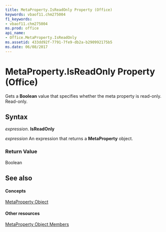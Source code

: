 ```yaml
---
title: MetaProperty.IsReadOnly Property (Office)
keywords: vbaof11.chm275004
f1_keywords:
- vbaof11.chm275004
ms.prod: office
api_name:
- Office.MetaProperty.IsReadOnly
ms.assetid: 433dd92f-7791-7fe9-db2a-b290992175b5
ms.date: 06/08/2017
---
```



# MetaProperty.IsReadOnly Property (Office)

Gets a **Boolean** value that specifies whether the meta property is read-only. Read-only.


## Syntax

 _expression_. **IsReadOnly**

 _expression_ An expression that returns a **MetaProperty** object.


### Return Value

Boolean


## See also


#### Concepts


[MetaProperty Object](metaproperty-object-office.md)
#### Other resources


[MetaProperty Object Members](metaproperty-members-office.md)

